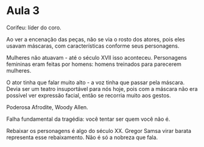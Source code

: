 Aula 3
======

Corifeu: líder do coro.

Ao ver a encenação das peças, não se via o rosto dos atores, pois eles usavam máscaras, com características conforme seus personagens.

Mulheres não atuavam - até o século XVII isso aconteceu. Personagens femininas eram feitas por homens: homens treinados para parecerem mulheres.

O ator tinha que falar muito alto - a voz tinha que passar pela máscara. Devia ser um teatro insuportável para nós hoje, pois com a máscara não era possível ver expressão facial, então se recorria muito aos gestos.

Poderosa Afrodite, Woody Allen.

Falha fundamental da tragédia: você tentar ser quem você não é.

Rebaixar os personagens é algo do século XX. Gregor Samsa virar barata representa esse rebaixamento. Não é só a nobreza que fala.
